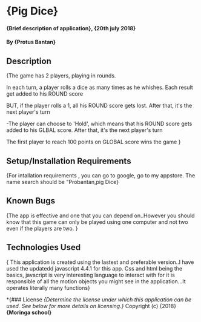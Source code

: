 # {Pig Dice}
#### {Brief description of application}, {20th july 2018}
#### By **{Protus Bantan}**
## Description
{The game has 2 players, playing in rounds.

 In each turn, a player rolls a dice as many times as he whishes. 
Each result get added to his ROUND score

BUT, if the player rolls a 1, all his ROUND score gets lost. 
After that, it's the next player's turn

-The player can choose to 'Hold', which means that his ROUND 
score gets added to his GLBAL score. After that, 
it's the next player's turn

 The first player to reach 100 points on GLOBAL score wins the game }
## Setup/Installation Requirements
{For intallation requirements , you can go to google, go to my appstore. The name search should be "Probantan,pig Dice}
## Known Bugs
{The app is effective and one that you can depend on..However you should know that this game can only be played using  one computer and not two even if the players are two. }
## Technologies Used
{ This application is created using the lastest and preferable version..I have used the updatedd javascript 4.4.1 for this app. Css and html being the basics, javacript is very interesting language to interact with for it is responsible of all the motion objects you might see in the application...It operates literally many functions}

*{### License
*{Determine the license under which this application can be used.  See below for more details on licensing.}*
Copyright (c) {2018} **{Moringa school}**

  